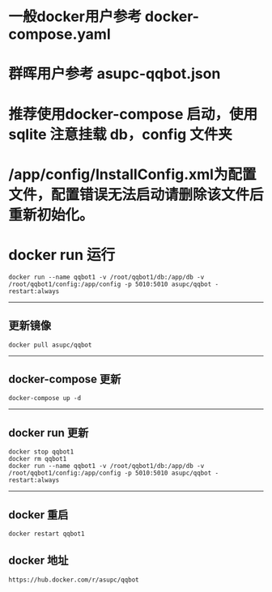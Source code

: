 
# 一般docker用户参考 docker-compose.yaml
# 群晖用户参考 asupc-qqbot.json
# 推荐使用docker-compose 启动，使用sqlite 注意挂载 db，config 文件夹
# /app/config/InstallConfig.xml为配置文件，配置错误无法启动请删除该文件后重新初始化。

# docker run 运行 

```
docker run --name qqbot1 -v /root/qqbot1/db:/app/db -v /root/qqbot1/config:/app/config -p 5010:5010 asupc/qqbot -restart:always
```

---
更新镜像
---

```
docker pull asupc/qqbot
```

 ---
 docker-compose 更新
 ---
 ```
 docker-compose up -d
 ```
 
 ---
 docker run 更新
 ---
 ```
 docker stop qqbot1
 docker rm qqbot1
 docker run --name qqbot1 -v /root/qqbot1/db:/app/db -v /root/qqbot1/config:/app/config -p 5010:5010 asupc/qqbot -restart:always
 ```

 ---
 docker 重启
 ---
 
 ```
 docker restart qqbot1
 ```

## docker 地址
```
https://hub.docker.com/r/asupc/qqbot

```
